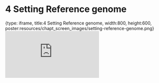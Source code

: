 # 4 Setting Reference genome
 
{type: iframe, title:4 Setting Reference genome, width:800, height:600, poster:resources/chapt_screen_images/setting-reference-genome.png}
![](https://abyzovlab.github.io/CNVpytor-course//coursera/setting-reference-genome.html)
 

 
